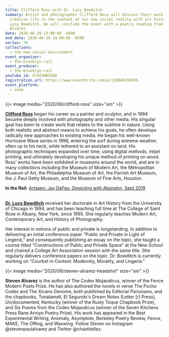```yaml
---
title: Clifford Ross with Dr. Lucy Bowditch
summary: Artist and photographer Clifford Ross will discuss their work and
  creative life in the context of our new social reality with art historian, Dr.
  Lucy Bowditch. We will conclude the event with a poetry reading from Steven
  Alvarez.
date: 2020-06-29 13:00:00 -0500
end_date: 2020-06-29 14:00:00 -0500
series: 74
collections:
  - the-new-social-environment
event_organizer:
  - the-brooklyn-rail
event_producer:
  - the-brooklyn-rail
youtube_id: XlHIVWHtEQ8
registration_url: https://www.eventbrite.com/e/110846396556
event_platform:
  - zoom
---
```

{{< image media="2020/06/clifford-ross" size="sm" >}}

**[Clifford Ross](http://www.cliffordross.com)** began his career as a painter and sculptor, and in 1994 became deeply involved with photography and other media. His singular goal has been to create work that relates to the sublime in nature. Using both realistic and abstract means to achieve his goals, he often develops radically new approaches to existing media. He began his well-known Hurricane Wave series in 1996, entering the surf during extreme weather, often up to his neck, while tethered to an assistant on land. His photographic techniques expanded over time, using digital methods, inkjet printing, and ultimately developing his unique method of printing on wood. Ross’ works have been exhibited in museums around the world, and are in many collections including the Museum of Modern Art, the Metropolitan Museum of Art, the Philadelphia Museum of Art, the Parrish Art Museum, the J. Paul Getty Museum, and the Museum of Fine Arts, Houston.

**In the Rail:** [Artseen: Jay DeFeo, *Depicting with Abandon*, Sept 2019 ](**<https://brooklynrail.org/2019/09/artseen/Jay-Defeo-The-Language-of-Gesture>**)

\
**[Dr. Lucy Bowditch](https://www.strose.edu/faculty-bio/lucy-bowditch/)** received her doctorate in Art History from the University of Chicago in 1994, and has been teaching full time at The College of Saint Rose in Albany, New York, since 1995. She regularly teaches Modern Art, Contemporary Art, and History of Photography.

Her interest in notions of public and private is longstanding. In addition to delivering an initial conference paper “Public and Private in Light of Lingerie,” and consequently publishing an essay on the topic, she taught a course titled “Constructions of Public and Private Space” at the New School and chaired a College Art Association session with the same title. She regularly delivers conference papers on the topic. Dr. Bowditch is currently working on “Courbet in Context: Modernity, Morality, and Lingerie.”

{{< image media="2020/06/steven-alvarez-headshot" size="sm" >}}

**Steven Alvarez**  is the author of The Codex Mojaodicus, winner of the Fence Modern Poets Prize. He has also authored the novels in verse The Pocho Codex and The Xicano Genome, both published by Editorial Paroxismo, and the chapbooks, Tonalamatl, El Segundo's Dream Notes (Letter \[r] Press), Un/documented, Kentucky (winner of the Rusty Toque Chapbook Prize), and Six Poems from the Codex Mojaodicus (winner of the Seven Kitchens Press Rane Arroyo Poetry Prize). His work has appeared in the Best Experimental Writing, Anomaly, Asymptote, Berkeley Poetry Review, Fence, MAKE, The Offing, and Waxwing. Follow Steven on Instagram @stevenpaulalvarez and Twitter @chastitellez.